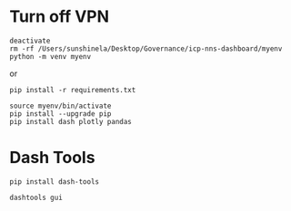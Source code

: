 # Turn off VPN
```
deactivate
rm -rf /Users/sunshinela/Desktop/Governance/icp-nns-dashboard/myenv
python -m venv myenv
```
or

```
pip install -r requirements.txt
```

```
source myenv/bin/activate
pip install --upgrade pip
pip install dash plotly pandas

``` 
# Dash Tools
```
pip install dash-tools

dashtools gui

```


